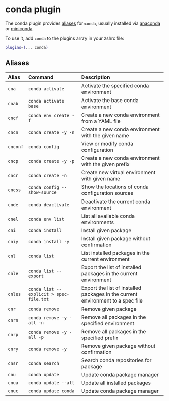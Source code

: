 # conda plugin

The conda plugin provides [aliases](#aliases) for `conda`, usually installed via
[anaconda](https://www.anaconda.com/) or
[miniconda](https://docs.conda.io/en/latest/miniconda.html).

To use it, add `conda` to the plugins array in your zshrc file:

```zsh
plugins=(... conda)
```

## Aliases

| Alias    | Command                                 | Description                                                                     |
| :------- | :-------------------------------------- | :------------------------------------------------------------------------------ |
| `cna`    | `conda activate`                        | Activate the specified conda environment                                        |
| `cnab`   | `conda activate base`                   | Activate the base conda environment                                             |
| `cncf`   | `conda env create -f`                   | Create a new conda environment from a YAML file                                 |
| `cncn`   | `conda create -y -n`                    | Create a new conda environment with the given name                              |
| `cnconf` | `conda config`                          | View or modify conda configuration                                              |
| `cncp`   | `conda create -y -p`                    | Create a new conda environment with the given prefix                            |
| `cncr`   | `conda create -n`                       | Create new virtual environment with given name                                  |
| `cncss`  | `conda config --show-source`            | Show the locations of conda configuration sources                               |
| `cnde`   | `conda deactivate`                      | Deactivate the current conda environment                                        |
| `cnel`   | `conda env list`                        | List all available conda environments                                           |
| `cni`    | `conda install`                         | Install given package                                                           |
| `cniy`   | `conda install -y`                      | Install given package without confirmation                                      |
| `cnl`    | `conda list`                            | List installed packages in the current environment                              |
| `cnle`   | `conda list --export`                   | Export the list of installed packages in the current environment                |
| `cnles`  | `conda list --explicit > spec-file.txt` | Export the list of installed packages in the current environment to a spec file |
| `cnr`    | `conda remove`                          | Remove given package                                                            |
| `cnrn`   | `conda remove -y -all -n`               | Remove all packages in the specified environment                                |
| `cnrp`   | `conda remove -y -all -p`               | Remove all packages in the specified prefix                                     |
| `cnry`   | `conda remove -y`                       | Remove given package without confirmation                                       |
| `cnsr`   | `conda search`                          | Search conda repositories for package                                           |
| `cnu`    | `conda update`                          | Update conda package manager                                                    |
| `cnua`   | `conda update --all`                    | Update all installed packages                                                   |
| `cnuc`   | `conda update conda`                    | Update conda package manager                                                    |
